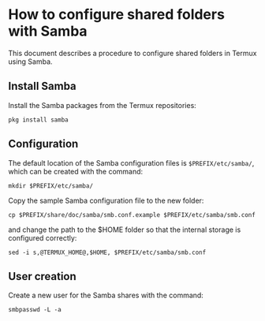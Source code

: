 # How to configure shared folders with Samba

This document describes a procedure to configure shared folders in Termux using Samba.

## Install Samba

Install the Samba packages from the Termux repositories:

```
pkg install samba
```

## Configuration

The default location of the Samba configuration files is ```$PREFIX/etc/samba/```, which can be created with the command:

```
mkdir $PREFIX/etc/samba/
```

Copy the sample Samba configuration file to the new folder:

```
cp $PREFIX/share/doc/samba/smb.conf.example $PREFIX/etc/samba/smb.conf
```

and change the path to the $HOME folder so that the internal storage is configured correctly:

```
sed -i s,@TERMUX_HOME@,$HOME, $PREFIX/etc/samba/smb.conf
```

## User creation

Create a new user for the Samba shares with the command:

```
smbpasswd -L -a
```
